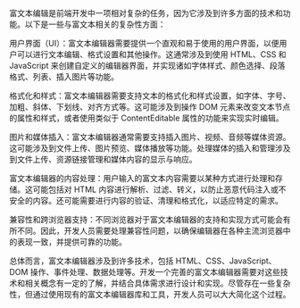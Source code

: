 
富文本编辑是前端开发中一项相对复杂的任务，因为它涉及到许多方面的技术和功能。以下是一些与富文本相关的复杂性方面：

用户界面（UI）：富文本编辑器需要提供一个直观和易于使用的用户界面，以便用户可以进行文本编辑、格式设置和其他操作。这通常涉及到使用 HTML、CSS 和 JavaScript 来创建自定义的编辑器界面，并实现诸如字体样式、颜色选择、段落格式、列表、插入图片等功能。

格式化和样式：富文本编辑器需要支持文本的格式化和样式设置，如字体、字号、加粗、斜体、下划线、对齐方式等。这可能涉及到操作 DOM 元素来改变文本节点的属性和样式，或者使用类似于 ContentEditable 属性的功能来实现实时编辑。

图片和媒体插入：富文本编辑器通常需要支持插入图片、视频、音频等媒体资源。这可能涉及到文件上传、图片预览、媒体播放等功能。处理媒体的插入和管理涉及到文件上传、资源链接管理和媒体内容的显示与响应。

富文本编辑器的内容处理：用户输入的富文本内容需要以某种方式进行处理和存储。这可能包括对 HTML 内容进行解析、过滤、转义，以防止恶意代码注入或不安全的内容。还可能需要进行内容的验证、清理和格式化，以适应特定的需求。

兼容性和跨浏览器支持：不同浏览器对于富文本编辑器的支持和实现方式可能会有所不同。因此，开发人员需要处理兼容性问题，以确保编辑器在各种主流浏览器中的表现一致，并提供可靠的功能。

总体而言，富文本编辑器涉及到许多技术，包括 HTML、CSS、JavaScript、DOM 操作、事件处理、数据处理等。开发一个完善的富文本编辑器需要对这些技术和相关概念有一定的了解，并结合具体需求进行设计和实现。尽管存在一些复杂性，但通过使用现有的富文本编辑器库和工具，开发人员可以大大简化这个过程。
